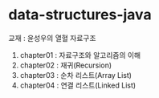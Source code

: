 # data-structures-java
교재 : 윤성우의 열혈 자료구조

1. chapter01 : 자료구조와 알고리즘의 이해
2. chapter02 : 재귀(Recursion)
3. chapter03 : 순차 리스트(Array List)
4. chapter04 : 연결 리스트(Linked List)
